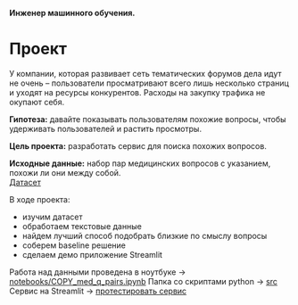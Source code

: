 **Инженер машинного обучения.**
# **Проект**

У компании, которая развивает сеть тематических
форумов дела идут не очень – пользователи просматривают всего лишь
несколько страниц и уходят на ресурсы конкурентов. Расходы на
закупку трафика не окупают себя.

**Гипотеза:** давайте показывать пользователям похожие вопросы, чтобы
удерживать пользователей и растить просмотры.

**Цель проекта:** разработать сервис для поиска похожих вопросов.

**Исходные данные:** набор пар медицинских вопросов с указанием, похожи ли они между собой.<br>
[Датасет](https://huggingface.co/datasets/medical_questions_pairs "перейти") 

В ходе проекта:
- изучим датасет
- обработаем текстовые данные
- найдем лучший способ подобрать близкие по смыслу вопросы
- соберем baseline решение
- сделаем демо приложение Streamlit

Работа над данными проведена в ноутбуке -> [notebooks/COPY_med_q_pairs.ipynb](https://github.com/simami-ml/nlp_med/blob/main/notebooks/medical_questions.csv)
Папка со скриптами python -> [src](https://github.com/simami-ml/nlp_med/tree/main/scr)
Сервис на Streamlit -> [протестировать сервис](https://nlpmed-vbkkfcurgtswkusmh6bagg.streamlit.app "перейти") 
